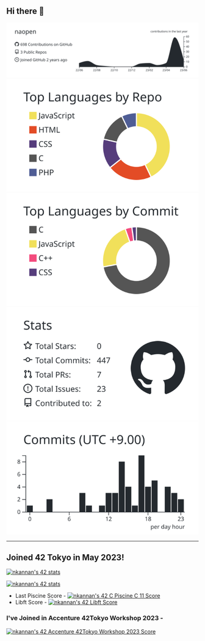 ## Hi there 👋

[![](https://raw.githubusercontent.com/naopen/naopen/main/profile-summary-card-output/graywhite/0-profile-details.svg)](https://github.com/vn7n24fzkq/github-profile-summary-cards)
[![](https://raw.githubusercontent.com/naopen/naopen/main/profile-summary-card-output/graywhite/1-repos-per-language.svg)](https://github.com/vn7n24fzkq/github-profile-summary-cards) [![](https://raw.githubusercontent.com/naopen/naopen/main/profile-summary-card-output/graywhite/2-most-commit-language.svg)](https://github.com/vn7n24fzkq/github-profile-summary-cards)
[![](https://raw.githubusercontent.com/naopen/naopen/main/profile-summary-card-output/graywhite/3-stats.svg)](https://github.com/vn7n24fzkq/github-profile-summary-cards) [![](https://raw.githubusercontent.com/naopen/naopen/main/profile-summary-card-output/graywhite/4-productive-time.svg)](https://github.com/vn7n24fzkq/github-profile-summary-cards)  

<hr>
  
## Joined 42 Tokyo in May 2023!  
[![nkannan's 42 stats](https://badge42.vercel.app/api/v2/clj6i8o9z001108l394enp4xh/stats?cursusId=9&coalitionId=piscine)](https://github.com/JaeSeoKim/badge42)

[![nkannan's 42 stats](https://badge42.vercel.app/api/v2/clj6i8o9z001108l394enp4xh/stats?cursusId=21&coalitionId=307)](https://github.com/JaeSeoKim/badge42)  
* Last Piscine Score - [![nkannan's 42 C Piscine C 11 Score](https://badge42.vercel.app/api/v2/clj6i8o9z001108l394enp4xh/project/3045551)](https://github.com/JaeSeoKim/badge42)  
* Libft Score - [![nkannan's 42 Libft Score](https://badge42.vercel.app/api/v2/clj6i8o9z001108l394enp4xh/project/3093620)](https://github.com/JaeSeoKim/badge42)  
<!-- * ft_printf Score - [![nkannan's 42 ft_printf Score](https://badge42.vercel.app/api/v2/clj6i8o9z001108l394enp4xh/project/3124579)](https://github.com/JaeSeoKim/badge42)
* get_next_line Score - [![nkannan's 42 get_next_line Score](https://badge42.vercel.app/api/v2/clj6i8o9z001108l394enp4xh/project/3124578)](https://github.com/JaeSeoKim/badge42)
* Born2beroot Score - [![nkannan's 42 Born2beroot Score](https://badge42.vercel.app/api/v2/clj6i8o9z001108l394enp4xh/project/3124474)](https://github.com/JaeSeoKim/badge42)   -->

  
### I've Joined in Accenture 42Tokyo Workshop 2023 - 
[![nkannan's 42 Accenture 42Tokyo Workshop 2023 Score](https://badge42.vercel.app/api/v2/clj6i8o9z001108l394enp4xh/project/3110613)](https://github.com/JaeSeoKim/badge42)
